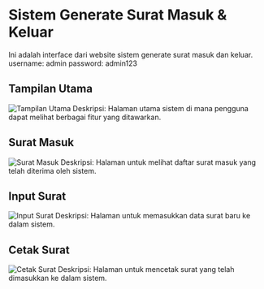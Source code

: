 # Sistem Generate Surat Masuk & Keluar

Ini adalah interface dari website sistem generate surat masuk dan keluar.
username: admin
password: admin123

## Tampilan Utama
![Tampilan Utama](https://github.com/user-attachments/assets/ca9e1f2a-309e-4446-89c8-dbe24b8cc2c8)
Deskripsi: Halaman utama sistem di mana pengguna dapat melihat berbagai fitur yang ditawarkan.

## Surat Masuk
![Surat Masuk](https://github.com/user-attachments/assets/110c0a7d-15d2-4688-b46f-a7111254fa04)
Deskripsi: Halaman untuk melihat daftar surat masuk yang telah diterima oleh sistem.

## Input Surat
![Input Surat](https://github.com/user-attachments/assets/b5f01931-8576-40b6-aa47-af231af9f77b)
Deskripsi: Halaman untuk memasukkan data surat baru ke dalam sistem.

## Cetak Surat
![Cetak Surat](https://github.com/user-attachments/assets/4bc111be-ced2-4930-9993-df56fb2149b0)
Deskripsi: Halaman untuk mencetak surat yang telah dimasukkan ke dalam sistem.


